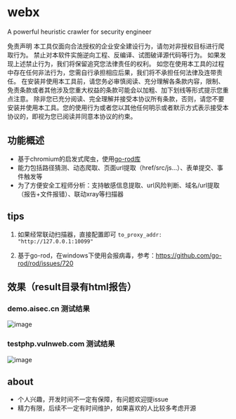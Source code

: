 # webx
A powerful heuristic crawler for security engineer

免责声明
本工具仅面向合法授权的企业安全建设行为，请勿对非授权目标进行爬取行为。
禁止对本软件实施逆向工程、反编译、试图破译源代码等行为。
如果发现上述禁止行为，我们将保留追究您法律责任的权利。
如您在使用本工具的过程中存在任何非法行为，您需自行承担相应后果，我们将不承担任何法律及连带责任。
在安装并使用本工具前，请您务必审慎阅读、充分理解各条款内容，限制、免责条款或者其他涉及您重大权益的条款可能会以加粗、加下划线等形式提示您重点注意。 除非您已充分阅读、完全理解并接受本协议所有条款，否则，请您不要安装并使用本工具。您的使用行为或者您以其他任何明示或者默示方式表示接受本协议的，即视为您已阅读并同意本协议的约束。


## 功能概述
- 基于chromium的启发式爬虫，使用[go-rod库](https://github.com/go-rod/rod)
- 能力包括路径猜测、动态爬取、页面url提取（href/src/js...）、表单提交、事件触发等
- 为了方便安全工程师分析：支持敏感信息提取、url风险判断、域名/url提取（报告+文件报错）、联动xray等扫描器


## tips

1. 如果经常联动扫描器，直接配置即可
`
to_proxy_addr: "http://127.0.0.1:10099"
`

2. 基于go-rod，在windows下使用会报病毒，参考：https://github.com/go-rod/rod/issues/720 


## 效果（result目录有html报告）
### demo.aisec.cn  测试结果
![image](https://github.com/user-attachments/assets/e2d7d04d-4445-42ce-ad9a-5a9cea21dcc1)

### testphp.vulnweb.com 测试结果
![image](https://github.com/user-attachments/assets/36dfa37e-3385-4a24-ab9a-fd5efc637afe)


## about
- 个人兴趣，开发时间不一定有保障，有问题欢迎提issue
- 精力有限，后续不一定有时间维护，如果喜欢的人比较多考虑开源





